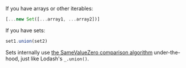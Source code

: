 If you have arrays or other iterables:

```javascript
[...new Set([...array1, ...array2])]
```

If you have sets:

```javascript
set1.union(set2)
```

Sets internally use [the SameValueZero comparison algorithm](https://developer.mozilla.org/en-US/docs/Web/JavaScript/Equality_comparisons_and_sameness#same-value-zero_equality) under-the-hood, just like Lodash's `_.union()`.

